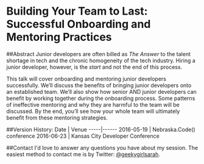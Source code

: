 # Building Your Team to Last: Successful Onboarding and Mentoring Practices

##Abstract
Junior developers are often billed as _The Answer_ to the talent shortage in tech and the chronic homogeneity of the tech industry. Hiring a junior developer, however, is the _start_ and not the end of this process.

This talk will cover onboarding and mentoring junior developers successfully. We’ll discuss the benefits of bringing junior developers onto an established team. We’ll also show how senior AND junior developers can benefit by working together during the onboarding process. Some patterns of ineffective mentoring and why they are harmful to the team will be discussed. By the end, you’ll see how your whole team will ultimately benefit from these mentoring strategies.


##Version History:
Date | Venue
-----|------
2016-05-19 | Nebraska.Code() conference
2016-06-23 | Kansas City Developer Conference

##Contact
I'd love to answer any questions you have about my session. The easiest method to contact me is by Twitter: [@geekygirlsarah](https://www.twitter.com/geekygirlsarah). 
